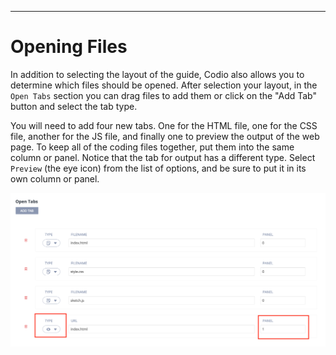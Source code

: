 ---
# Opening Files

In addition to selecting the layout of the guide, Codio also allows you to determine which files should be opened. After selection your layout, in the `Open Tabs` section you can drag files to add them or click on the "Add Tab" button  and select the tab type.


You will need to add four new tabs. One for the HTML file, one for the CSS file, another for the JS file, and finally one to preview the output of the web page. To keep all of the coding files together, put them into the same column or panel. Notice that the tab for output has a different type. Select `Preview` (the eye icon) from the list of options, and be sure to put it in its own column or panel.

![The four tabs you need to display the proper files for the example. Three are viewed as files and there is a preview type for index.html](.guides/img/open-files.png)